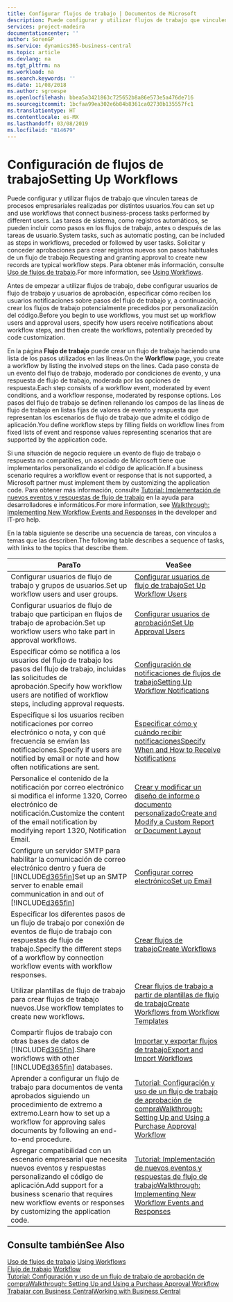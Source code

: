 ```yaml
---
title: Configurar flujos de trabajo | Documentos de Microsoft
description: Puede configurar y utilizar flujos de trabajo que vinculen tareas de procesos empresariales realizadas por distintos usuarios. Las tareas de sistema, como registros automáticos, se pueden incluir como pasos en los flujos de trabajo, antes o después de las tareas de usuario. Solicitar y conceder aprobaciones para crear registros nuevos son pasos habituales de un flujo de trabajo.
services: project-madeira
documentationcenter: ''
author: SorenGP
ms.service: dynamics365-business-central
ms.topic: article
ms.devlang: na
ms.tgt_pltfrm: na
ms.workload: na
ms.search.keywords: ''
ms.date: 11/08/2018
ms.author: sgroespe
ms.openlocfilehash: bbea5a3421863c725652b8a86e573e5a476de716
ms.sourcegitcommit: 1bcfaa99ea302e6b84b8361ca02730b135557fc1
ms.translationtype: HT
ms.contentlocale: es-MX
ms.lasthandoff: 03/08/2019
ms.locfileid: "814679"
---
```

# <a name="setting-up-workflows"></a><span data-ttu-id="23be8-105">Configuración de flujos de trabajo</span><span class="sxs-lookup"><span data-stu-id="23be8-105">Setting Up Workflows</span></span>
<span data-ttu-id="23be8-106">Puede configurar y utilizar flujos de trabajo que vinculen tareas de procesos empresariales realizadas por distintos usuarios.</span><span class="sxs-lookup"><span data-stu-id="23be8-106">You can set up and use workflows that connect business-process tasks performed by different users.</span></span> <span data-ttu-id="23be8-107">Las tareas de sistema, como registros automáticos, se pueden incluir como pasos en los flujos de trabajo, antes o después de las tareas de usuario.</span><span class="sxs-lookup"><span data-stu-id="23be8-107">System tasks, such as automatic posting, can be included as steps in workflows, preceded or followed by user tasks.</span></span> <span data-ttu-id="23be8-108">Solicitar y conceder aprobaciones para crear registros nuevos son pasos habituales de un flujo de trabajo.</span><span class="sxs-lookup"><span data-stu-id="23be8-108">Requesting and granting approval to create new records are typical workflow steps.</span></span> <span data-ttu-id="23be8-109">Para obtener más información, consulte [Uso de flujos de trabajo](across-use-workflows.md).</span><span class="sxs-lookup"><span data-stu-id="23be8-109">For more information, see [Using Workflows](across-use-workflows.md).</span></span>  

 <span data-ttu-id="23be8-110">Antes de empezar a utilizar flujos de trabajo, debe configurar usuarios de flujo de trabajo y usuarios de aprobación, especificar cómo reciben los usuarios notificaciones sobre pasos del flujo de trabajo y, a continuación, crear los flujos de trabajo potencialmente precedidos por personalización del código.</span><span class="sxs-lookup"><span data-stu-id="23be8-110">Before you begin to use workflows, you must set up workflow users and approval users, specify how users receive notifications about workflow steps, and then create the workflows, potentially preceded by code customization.</span></span>  

 <span data-ttu-id="23be8-111">En la página **Flujo de trabajo** puede crear un flujo de trabajo haciendo una lista de los pasos utilizados en las líneas.</span><span class="sxs-lookup"><span data-stu-id="23be8-111">On the **Workflow** page, you create a workflow by listing the involved steps on the lines.</span></span> <span data-ttu-id="23be8-112">Cada paso consta de un evento del flujo de trabajo, moderado por condiciones de evento, y una respuesta de flujo de trabajo, moderada por las opciones de respuesta.</span><span class="sxs-lookup"><span data-stu-id="23be8-112">Each step consists of a workflow event, moderated by event conditions, and a workflow response, moderated by response options.</span></span> <span data-ttu-id="23be8-113">Los pasos del flujo de trabajo se definen rellenando los campos de las líneas de flujo de trabajo en listas fijas de valores de evento y respuesta que representan los escenarios de flujo de trabajo que admite el código de aplicación.</span><span class="sxs-lookup"><span data-stu-id="23be8-113">You define workflow steps by filling fields on workflow lines from fixed lists of event and response values representing scenarios that are supported by the application code.</span></span>  

 <span data-ttu-id="23be8-114">Si una situación de negocio requiere un evento de flujo de trabajo o respuesta no compatibles, un asociado de Microsoft tiene que implementarlos personalizando el código de aplicación.</span><span class="sxs-lookup"><span data-stu-id="23be8-114">If a business scenario requires a workflow event or response that is not supported, a Microsoft partner must implement them by customizing the application code.</span></span> <span data-ttu-id="23be8-115">Para obtener más información, consulte [Tutorial: Implementación de nuevos eventos y respuestas de flujo de trabajo](/dynamics-nav/Walkthrough--Implementing-New-Workflow-Events-and-Responses) en la ayuda para desarrolladores e informáticos.</span><span class="sxs-lookup"><span data-stu-id="23be8-115">For more information, see [Walkthrough: Implementing New Workflow Events and Responses](/dynamics-nav/Walkthrough--Implementing-New-Workflow-Events-and-Responses) in the developer and IT-pro help.</span></span>

 <span data-ttu-id="23be8-116">En la tabla siguiente se describe una secuencia de tareas, con vínculos a temas que las describen.</span><span class="sxs-lookup"><span data-stu-id="23be8-116">The following table describes a sequence of tasks, with links to the topics that describe them.</span></span>  

|<span data-ttu-id="23be8-117">**Para**</span><span class="sxs-lookup"><span data-stu-id="23be8-117">**To**</span></span>|<span data-ttu-id="23be8-118">**Vea**</span><span class="sxs-lookup"><span data-stu-id="23be8-118">**See**</span></span>|  
|------------|-------------|  
|<span data-ttu-id="23be8-119">Configurar usuarios de flujo de trabajo y grupos de usuarios.</span><span class="sxs-lookup"><span data-stu-id="23be8-119">Set up workflow users and user groups.</span></span>|[<span data-ttu-id="23be8-120">Configurar usuarios de flujo de trabajo</span><span class="sxs-lookup"><span data-stu-id="23be8-120">Set Up Workflow Users</span></span>](across-how-to-set-up-workflow-users.md)|  
|<span data-ttu-id="23be8-121">Configurar usuarios de flujo de trabajo que participan en flujos de trabajo de aprobación.</span><span class="sxs-lookup"><span data-stu-id="23be8-121">Set up workflow users who take part in approval workflows.</span></span>|[<span data-ttu-id="23be8-122">Configurar usuarios de aprobación</span><span class="sxs-lookup"><span data-stu-id="23be8-122">Set Up Approval Users</span></span>](across-how-to-set-up-approval-users.md)|  
|<span data-ttu-id="23be8-123">Especificar cómo se notifica a los usuarios del flujo de trabajo los pasos del flujo de trabajo, incluidas las solicitudes de aprobación.</span><span class="sxs-lookup"><span data-stu-id="23be8-123">Specify how workflow users are notified of workflow steps, including approval requests.</span></span>|[<span data-ttu-id="23be8-124">Configuración de notificaciones de flujos de trabajo</span><span class="sxs-lookup"><span data-stu-id="23be8-124">Setting Up Workflow Notifications</span></span>](across-setting-up-workflow-notifications.md)|  
|<span data-ttu-id="23be8-125">Especifique si los usuarios reciben notificaciones por correo electrónico o nota, y con qué frecuencia se envían las notificaciones.</span><span class="sxs-lookup"><span data-stu-id="23be8-125">Specify if users are notified by email or note and how often notifications are sent.</span></span>|[<span data-ttu-id="23be8-126">Especificar cómo y cuándo recibir notificaciones</span><span class="sxs-lookup"><span data-stu-id="23be8-126">Specify When and How to Receive Notifications</span></span>](across-how-to-specify-when-and-how-to-receive-notifications.md)|  
|<span data-ttu-id="23be8-127">Personalice el contenido de la notificación por correo electrónico si modifica el informe 1320, Correo electrónico de notificación.</span><span class="sxs-lookup"><span data-stu-id="23be8-127">Customize the content of the email notification by modifying report 1320, Notification Email.</span></span>|[<span data-ttu-id="23be8-128">Crear y modificar un diseño de informe o documento personalizado</span><span class="sxs-lookup"><span data-stu-id="23be8-128">Create and Modify a Custom Report or Document Layout</span></span>](ui-how-create-custom-report-layout.md)|  
|<span data-ttu-id="23be8-129">Configure un servidor SMTP para habilitar la comunicación de correo electrónico dentro y fuera de [!INCLUDE[d365fin](includes/d365fin_md.md)]</span><span class="sxs-lookup"><span data-stu-id="23be8-129">Set up an SMTP server to enable email communication in and out of [!INCLUDE[d365fin](includes/d365fin_md.md)]</span></span>|[<span data-ttu-id="23be8-130">Configurar correo electrónico</span><span class="sxs-lookup"><span data-stu-id="23be8-130">Set up Email</span></span>](admin-how-setup-email.md)|
|<span data-ttu-id="23be8-131">Especificar los diferentes pasos de un flujo de trabajo por conexión de eventos de flujo de trabajo con respuestas de flujo de trabajo.</span><span class="sxs-lookup"><span data-stu-id="23be8-131">Specify the different steps of a workflow by connection workflow events with workflow responses.</span></span>|[<span data-ttu-id="23be8-132">Crear flujos de trabajo</span><span class="sxs-lookup"><span data-stu-id="23be8-132">Create Workflows</span></span>](across-how-to-create-workflows.md)|  
|<span data-ttu-id="23be8-133">Utilizar plantillas de flujo de trabajo para crear flujos de trabajo nuevos.</span><span class="sxs-lookup"><span data-stu-id="23be8-133">Use workflow templates to create new workflows.</span></span>|[<span data-ttu-id="23be8-134">Crear flujos de trabajo a partir de plantillas de flujo de trabajo</span><span class="sxs-lookup"><span data-stu-id="23be8-134">Create Workflows from Workflow Templates</span></span>](across-how-to-create-workflows-from-workflow-templates.md)|  
|<span data-ttu-id="23be8-135">Compartir flujos de trabajo con otras bases de datos de [!INCLUDE[d365fin](includes/d365fin_md.md)].</span><span class="sxs-lookup"><span data-stu-id="23be8-135">Share workflows with other [!INCLUDE[d365fin](includes/d365fin_md.md)] databases.</span></span>|[<span data-ttu-id="23be8-136">Importar y exportar flujos de trabajo</span><span class="sxs-lookup"><span data-stu-id="23be8-136">Export and Import Workflows</span></span>](across-how-to-export-and-import-workflows.md)|  
|<span data-ttu-id="23be8-137">Aprender a configurar un flujo de trabajo para documentos de venta aprobados siguiendo un procedimiento de extremo a extremo.</span><span class="sxs-lookup"><span data-stu-id="23be8-137">Learn how to set up a workflow for approving sales documents by following an end-to-end procedure.</span></span>|[<span data-ttu-id="23be8-138">Tutorial: Configuración y uso de un flujo de trabajo de aprobación de compra</span><span class="sxs-lookup"><span data-stu-id="23be8-138">Walkthrough: Setting Up and Using a Purchase Approval Workflow</span></span>](walkthrough-setting-up-and-using-a-purchase-approval-workflow.md)|  
|<span data-ttu-id="23be8-139">Agregar compatibilidad con un escenario empresarial que necesita nuevos eventos y respuestas personalizando el código de aplicación.</span><span class="sxs-lookup"><span data-stu-id="23be8-139">Add support for a business scenario that requires new workflow events or responses by customizing the application code.</span></span>|[<span data-ttu-id="23be8-140">Tutorial: Implementación de nuevos eventos y respuestas de flujo de trabajo</span><span class="sxs-lookup"><span data-stu-id="23be8-140">Walkthrough: Implementing New Workflow Events and Responses</span></span>](/dynamics-nav/Walkthrough--Implementing-New-Workflow-Events-and-Responses)|  

## <a name="see-also"></a><span data-ttu-id="23be8-141">Consulte también</span><span class="sxs-lookup"><span data-stu-id="23be8-141">See Also</span></span>  
 <span data-ttu-id="23be8-142">[Uso de flujos de trabajo](across-use-workflows.md) </span><span class="sxs-lookup"><span data-stu-id="23be8-142">[Using Workflows](across-use-workflows.md) </span></span>  
 <span data-ttu-id="23be8-143">[Flujo de trabajo](across-workflow.md) </span><span class="sxs-lookup"><span data-stu-id="23be8-143">[Workflow](across-workflow.md) </span></span>  
 [<span data-ttu-id="23be8-144">Tutorial: Configuración y uso de un flujo de trabajo de aprobación de compra</span><span class="sxs-lookup"><span data-stu-id="23be8-144">Walkthrough: Setting Up and Using a Purchase Approval Workflow</span></span>](walkthrough-setting-up-and-using-a-purchase-approval-workflow.md)  
 [<span data-ttu-id="23be8-145">Trabajar con Business Central</span><span class="sxs-lookup"><span data-stu-id="23be8-145">Working with Business Central</span></span>](ui-work-product.md)
